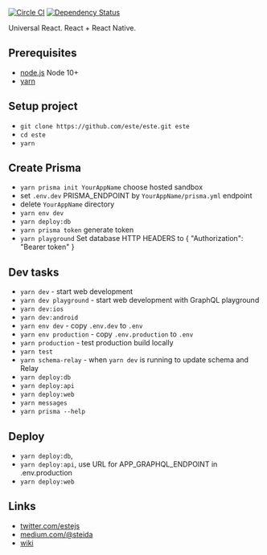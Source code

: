 [![Circle CI](https://img.shields.io/circleci/project/este/este/master.svg)](https://circleci.com/gh/este/este)
[![Dependency Status](https://david-dm.org/este/este.svg)](https://david-dm.org/este/este)

Universal React. React + React Native.

## Prerequisites

* [node.js](http://nodejs.org/) Node 10+
* [yarn](https://yarnpkg.com/)

## Setup project

* `git clone https://github.com/este/este.git este`
* `cd este`
* `yarn`

## Create Prisma

* `yarn prisma init YourAppName` choose hosted sandbox
* set `.env.dev` PRISMA_ENDPOINT by `YourAppName/prisma.yml` endpoint
* delete `YourAppName` directory
* `yarn env dev`
* `yarn deploy:db`
* `yarn prisma token` generate token
* `yarn playground` Set database HTTP HEADERS to { "Authorization": "Bearer token" }

## Dev tasks

* `yarn dev` - start web development
* `yarn dev playground` - start web development with GraphQL playground
* `yarn dev:ios`
* `yarn dev:android`
* `yarn env dev` - copy `.env.dev` to `.env`
* `yarn env production` - copy `.env.production` to `.env`
* `yarn production` - test production build locally
* `yarn test`
* `yarn schema-relay` - when `yarn dev` is running to update schema and Relay
* `yarn deploy:db`
* `yarn deploy:api`
* `yarn deploy:web`
* `yarn messages`
* `yarn prisma --help`

## Deploy

* `yarn deploy:db`,
* `yarn deploy:api`, use URL for APP_GRAPHQL_ENDPOINT in .env.production
* `yarn deploy:web`

## Links

* [twitter.com/estejs](https://twitter.com/estejs)
* [medium.com/@steida](https://medium.com/@steida/)
* [wiki](https://github.com/este/este/wiki)
